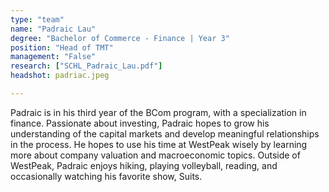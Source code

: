 ```yaml
---
type: "team"
name: "Padraic Lau"
degree: "Bachelor of Commerce - Finance | Year 3"
position: "Head of TMT"
management: "False"
research: ["SCHL_Padraic_Lau.pdf"]
headshot: padriac.jpeg

---
```



Padraic is in his third year of the BCom program, with a specialization in finance. Passionate about investing, Padraic hopes to grow his understanding of the capital markets and develop meaningful relationships in the process. He hopes to use his time at WestPeak wisely by learning more about company valuation and macroeconomic topics. Outside of WestPeak, Padraic enjoys hiking, playing volleyball, reading, and occasionally watching his favorite show, Suits.

​